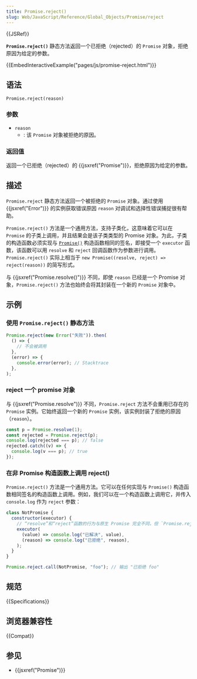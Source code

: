 ```yaml
---
title: Promise.reject()
slug: Web/JavaScript/Reference/Global_Objects/Promise/reject
---
```


{{JSRef}}

**`Promise.reject()`** 静态方法返回一个已拒绝（rejected）的 `Promise` 对象，拒绝原因为给定的参数。

{{EmbedInteractiveExample("pages/js/promise-reject.html")}}

## 语法

```js-nolint
Promise.reject(reason)
```

### 参数

- `reason`
  - : 该 `Promise` 对象被拒绝的原因。

### 返回值

返回一个已拒绝（rejected）的 {{jsxref("Promise")}}，拒绝原因为给定的参数。

## 描述

`Promise.reject` 静态方法返回一个被拒绝的 `Promise` 对象。通过使用 {{jsxref("Error")}} 的实例获取错误原因 `reason` 对调试和选择性错误捕捉很有帮助。

`Promise.reject()` 方法是一个通用方法，支持子类化，这意味着它可以在 `Promise` 的子类上调用，并且结果会是该子类类型的 Promise 对象。为此，子类的构造函数必须实现与 [`Promise()`](/zh-CN/docs/Web/JavaScript/Reference/Global_Objects/Promise/Promise) 构造函数相同的签名，即接受一个 `executor` 函数，该函数可以用 `resolve` 和 `reject` 回调函数作为参数进行调用。`Promise.reject()` 实际上相当于 `new Promise((resolve, reject) => reject(reason))` 的简写形式。

与 {{jsxref("Promise.resolve()")}} 不同，即使 `reason` 已经是一个 Promise 对象，`Promise.reject()` 方法也始终会将其封装在一个新的 `Promise` 对象中。

## 示例

### 使用 `Promise.reject()` 静态方法

```js
Promise.reject(new Error("失败")).then(
  () => {
    // 不会被调用
  },
  (error) => {
    console.error(error); // Stacktrace
  },
);
```

### reject 一个 promise 对象

与 {{jsxref("Promise.resolve")}} 不同，`Promise.reject` 方法不会重用已存在的 `Promise` 实例。它始终返回一个新的 `Promise` 实例，该实例封装了拒绝的原因（`reason`）。

```js
const p = Promise.resolve(1);
const rejected = Promise.reject(p);
console.log(rejected === p); // false
rejected.catch((v) => {
  console.log(v === p); // true
});
```

### 在非 Promise 构造函数上调用 reject()

`Promise.reject()` 方法是一个通用方法。它可以在任何实现与 `Promise()` 构造函数相同签名的构造函数上调用。例如，我们可以在一个构造函数上调用它，并传入 `console.log` 作为 `reject` 参数：

```js
class NotPromise {
  constructor(executor) {
    // “resolve”和“reject”函数的行为与原生 Promise 完全不同，但 `Promise.reject()` 方法以相同的方式调用它们。
    executor(
      (value) => console.log("已解决", value),
      (reason) => console.log("已拒绝", reason),
    );
  }
}

Promise.reject.call(NotPromise, "foo"); // 输出 "已拒绝 foo"
```

## 规范

{{Specifications}}

## 浏览器兼容性

{{Compat}}

## 参见

- {{jsxref("Promise")}}
